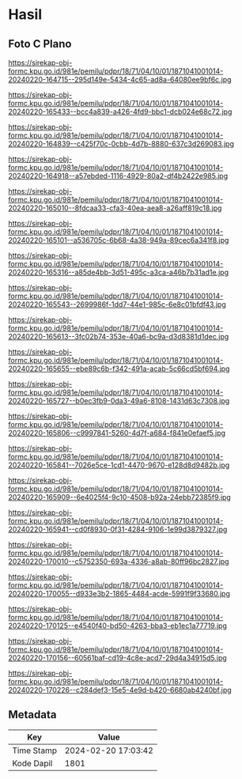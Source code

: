 # Hasil

## Foto C Plano

https://sirekap-obj-formc.kpu.go.id/981e/pemilu/pdpr/18/71/04/10/01/1871041001014-20240220-164715--295d149e-5434-4c65-ad8a-64080ee9bf6c.jpg

https://sirekap-obj-formc.kpu.go.id/981e/pemilu/pdpr/18/71/04/10/01/1871041001014-20240220-165433--bcc4a839-a426-4fd9-bbc1-dcb024e68c72.jpg

https://sirekap-obj-formc.kpu.go.id/981e/pemilu/pdpr/18/71/04/10/01/1871041001014-20240220-164839--c425f70c-0cbb-4d7b-8880-637c3d269083.jpg

https://sirekap-obj-formc.kpu.go.id/981e/pemilu/pdpr/18/71/04/10/01/1871041001014-20240220-164918--a57ebded-1116-4929-80a2-df4b2422e985.jpg

https://sirekap-obj-formc.kpu.go.id/981e/pemilu/pdpr/18/71/04/10/01/1871041001014-20240220-165010--8fdcaa33-cfa3-40ea-aea8-a26aff819c18.jpg

https://sirekap-obj-formc.kpu.go.id/981e/pemilu/pdpr/18/71/04/10/01/1871041001014-20240220-165101--a536705c-6b68-4a38-949a-89cec6a341f8.jpg

https://sirekap-obj-formc.kpu.go.id/981e/pemilu/pdpr/18/71/04/10/01/1871041001014-20240220-165316--a85de4bb-3d51-495c-a3ca-a46b7b31ad1e.jpg

https://sirekap-obj-formc.kpu.go.id/981e/pemilu/pdpr/18/71/04/10/01/1871041001014-20240220-165543--2699986f-1dd7-44e1-985c-6e8c01bfdf43.jpg

https://sirekap-obj-formc.kpu.go.id/981e/pemilu/pdpr/18/71/04/10/01/1871041001014-20240220-165613--3fc02b74-353e-40a6-bc9a-d3d8381d1dec.jpg

https://sirekap-obj-formc.kpu.go.id/981e/pemilu/pdpr/18/71/04/10/01/1871041001014-20240220-165655--ebe89c6b-f342-491a-acab-5c66cd5bf694.jpg

https://sirekap-obj-formc.kpu.go.id/981e/pemilu/pdpr/18/71/04/10/01/1871041001014-20240220-165727--b0ec3fb9-0da3-49a6-8108-1431d63c7308.jpg

https://sirekap-obj-formc.kpu.go.id/981e/pemilu/pdpr/18/71/04/10/01/1871041001014-20240220-165806--c9997841-5260-4d7f-a684-f841e0efaef5.jpg

https://sirekap-obj-formc.kpu.go.id/981e/pemilu/pdpr/18/71/04/10/01/1871041001014-20240220-165841--7026e5ce-1cd1-4470-9670-e128d8d9482b.jpg

https://sirekap-obj-formc.kpu.go.id/981e/pemilu/pdpr/18/71/04/10/01/1871041001014-20240220-165909--6e4025f4-9c10-4508-b92a-24ebb72385f9.jpg

https://sirekap-obj-formc.kpu.go.id/981e/pemilu/pdpr/18/71/04/10/01/1871041001014-20240220-165941--cd0f8930-0f31-4284-9106-1e99d3879327.jpg

https://sirekap-obj-formc.kpu.go.id/981e/pemilu/pdpr/18/71/04/10/01/1871041001014-20240220-170010--c5752350-693a-4336-a8ab-80ff96bc2827.jpg

https://sirekap-obj-formc.kpu.go.id/981e/pemilu/pdpr/18/71/04/10/01/1871041001014-20240220-170055--d933e3b2-1865-4484-acde-5991f9f33680.jpg

https://sirekap-obj-formc.kpu.go.id/981e/pemilu/pdpr/18/71/04/10/01/1871041001014-20240220-170125--e4540f40-bd50-4263-bba3-eb1ec1a77719.jpg

https://sirekap-obj-formc.kpu.go.id/981e/pemilu/pdpr/18/71/04/10/01/1871041001014-20240220-170156--60561baf-cd19-4c8e-acd7-29d4a34915d5.jpg

https://sirekap-obj-formc.kpu.go.id/981e/pemilu/pdpr/18/71/04/10/01/1871041001014-20240220-170226--c284def3-15e5-4e9d-b420-6680ab4240bf.jpg


## Metadata

| Key        | Value               |
| ---------- | ------------------- |
| Time Stamp | 2024-02-20 17:03:42 |
| Kode Dapil | 1801                |



